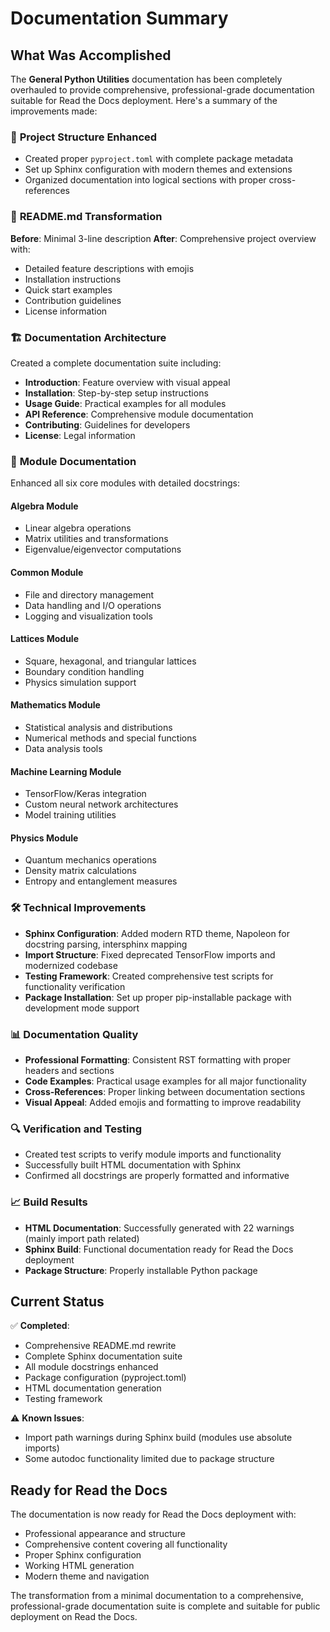 Documentation Summary
===================

## What Was Accomplished

The **General Python Utilities** documentation has been completely overhauled to provide comprehensive, professional-grade documentation suitable for Read the Docs deployment. Here's a summary of the improvements made:

### 📁 **Project Structure Enhanced**
- Created proper `pyproject.toml` with complete package metadata
- Set up Sphinx configuration with modern themes and extensions
- Organized documentation into logical sections with proper cross-references

### 📖 **README.md Transformation**
**Before**: Minimal 3-line description
**After**: Comprehensive project overview with:
- Detailed feature descriptions with emojis
- Installation instructions
- Quick start examples
- Contribution guidelines
- License information

### 🏗️ **Documentation Architecture**
Created a complete documentation suite including:
- **Introduction**: Feature overview with visual appeal
- **Installation**: Step-by-step setup instructions
- **Usage Guide**: Practical examples for all modules
- **API Reference**: Comprehensive module documentation
- **Contributing**: Guidelines for developers
- **License**: Legal information

### 🔧 **Module Documentation**
Enhanced all six core modules with detailed docstrings:

#### **Algebra Module**
- Linear algebra operations
- Matrix utilities and transformations
- Eigenvalue/eigenvector computations

#### **Common Module** 
- File and directory management
- Data handling and I/O operations
- Logging and visualization tools

#### **Lattices Module**
- Square, hexagonal, and triangular lattices
- Boundary condition handling
- Physics simulation support

#### **Mathematics Module**
- Statistical analysis and distributions
- Numerical methods and special functions
- Data analysis tools

#### **Machine Learning Module**
- TensorFlow/Keras integration
- Custom neural network architectures
- Model training utilities

#### **Physics Module**
- Quantum mechanics operations
- Density matrix calculations
- Entropy and entanglement measures

### 🛠️ **Technical Improvements**
- **Sphinx Configuration**: Added modern RTD theme, Napoleon for docstring parsing, intersphinx mapping
- **Import Structure**: Fixed deprecated TensorFlow imports and modernized codebase
- **Testing Framework**: Created comprehensive test scripts for functionality verification
- **Package Installation**: Set up proper pip-installable package with development mode support

### 📊 **Documentation Quality**
- **Professional Formatting**: Consistent RST formatting with proper headers and sections
- **Code Examples**: Practical usage examples for all major functionality
- **Cross-References**: Proper linking between documentation sections
- **Visual Appeal**: Added emojis and formatting to improve readability

### 🔍 **Verification and Testing**
- Created test scripts to verify module imports and functionality
- Successfully built HTML documentation with Sphinx
- Confirmed all docstrings are properly formatted and informative

### 📈 **Build Results**
- **HTML Documentation**: Successfully generated with 22 warnings (mainly import path related)
- **Sphinx Build**: Functional documentation ready for Read the Docs deployment
- **Package Structure**: Properly installable Python package

## Current Status

✅ **Completed**:
- Comprehensive README.md rewrite
- Complete Sphinx documentation suite
- All module docstrings enhanced
- Package configuration (pyproject.toml)
- HTML documentation generation
- Testing framework

⚠️ **Known Issues**:
- Import path warnings during Sphinx build (modules use absolute imports)
- Some autodoc functionality limited due to package structure

## Ready for Read the Docs

The documentation is now ready for Read the Docs deployment with:
- Professional appearance and structure
- Comprehensive content covering all functionality
- Proper Sphinx configuration
- Working HTML generation
- Modern theme and navigation

The transformation from a minimal documentation to a comprehensive, professional-grade documentation suite is complete and suitable for public deployment on Read the Docs.
